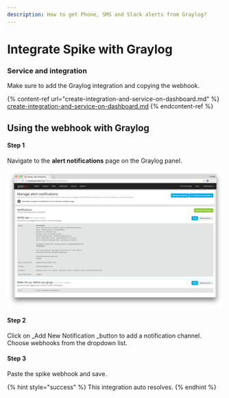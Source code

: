 ```yaml
---
description: How to get Phone, SMS and Slack alerts from Graylog?
---
```


# Integrate Spike with Graylog

### Service and integration <a href="service-and-integration" id="service-and-integration"></a>

Make sure to add the Graylog integration and copying the webhook.[\
](https://docs.spike.sh/integrations-guideline/create-integration-and-service-on-dashboard)

{% content-ref url="create-integration-and-service-on-dashboard.md" %}
[create-integration-and-service-on-dashboard.md](create-integration-and-service-on-dashboard.md)
{% endcontent-ref %}

## Using the webhook with Graylog

#### Step 1

Navigate to the **alert notifications** page on the Graylog panel.

![Go to Manage alert Notifications](<../.gitbook/assets/image (76).png>)



#### Step 2

Click on _Add New Notification _button to add a notification channel. Choose webhooks from the dropdown list.



#### Step 3

Paste the spike webhook and save.

{% hint style="success" %}
This integration auto resolves.
{% endhint %}

